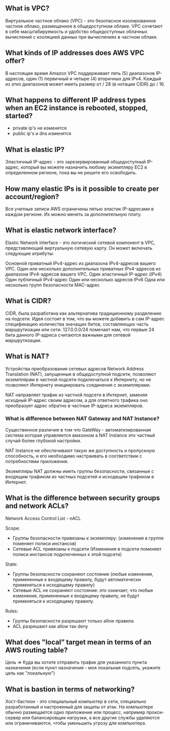 ## What is VPC?

Виртуальное частное облако (VPC) - 
это безопасное изолированное частное облако, размещенное в общедоступном облаке.
VPC сочетают в себе масштабируемость и удобство общедоступных облачных вычислений 
с изоляцией данных при вычислениях в частном облаке.

## What kinds of IP addresses does AWS VPC offer?

В настоящее время Amazon VPC поддерживает пять (5) диапазонов IP-адресов, один (1) первичный и четыре (4) 
вторичных для IPv4. 
Каждый из этих диапазонов может иметь размер от / 28 (в нотации CIDR) до / 16.

## What happens to different IP address types when an EC2 instance is rebooted, stopped, started?

- private ip's не изменятся
- public ip's и dns изменятся

## What is elastic IP?

Эластичный IP-адрес - это зарезервированный общедоступный IP-адрес, который вы можете назначить 
любому экземпляру EC2 в определенном регионе, пока вы не решите его освободить.

## How many elastic IPs is it possible to create per account/region?

Все учетные записи AWS ограничены пятью эластик IP-адресами в каждом регионе.
Их можно менять за дополнительную плату.

## What is elastic network interface?

Elastic Network Interface - это логический сетевой компонент в VPC, 
представляющий виртуальную сетевую карту. Он может включать следующие атрибуты:

Основной приватный IPv4-адрес из диапазона IPv4-адресов вашего VPC.
Один или несколько дополнительных приватных IPv4-адресов из диапазона IPv4-адресов вашего VPC.
Один эластичный IP-адрес (IPv4)
Один публичный IPv4-адрес
Один или несколько адресов IPv6
Одна или несколько групп безопасности
MAC-адрес

## What is CIDR?

CIDR, была разработана как альтернатива традиционному разделению на подсети. 
Идея состоит в том, что вы можете добавить в сам IP-адрес спецификацию количества значащих битов, 
составляющих часть маршрутизации или сети. 
127.0.0.0/24 помечает нам, что первые 24 бита данного IP-адреса считаются важными для сетевой маршрутизации.

##  What is NAT?

Устройства преобразования сетевых адресов Network Address Translation (NAT), 
запущенные в общедоступной подсети, позволяют экземплярам в частной подсети подключаться к Интернету, 
но не позволяют Интернету инициировать соединения с экземплярами.

NAT направляет трафик из частной подсети в Интернет, заменяя исходный IP-адрес своим адресом, 
а для ответного трафика оно преобразует адрес обратно в частные IP-адреса экземпляров.

### What is difference between NAT Gateway and NAT Instance?

Существенное различие в том что GateWay - автоматизированная система которая управляется амазоном
а NAT Instance это частный случай более глубокой настройки.

NAT Instance не обеспечивают такую же доступность и пропускную способность, 
и его необходимо настраивать в соответствии с потребностями приложения.

Экземпляры NAT должны иметь группы безопасности, 
связанные с входящим трафиком из частных подсетей и исходящим трафиком в Интернет.

## What is the difference between security groups and network ACLs?
Network Access Control List - nACL

Scope:
- Группы безопасности привязаны к экземпляру: (изменения в группе поменяет полиси инстансов)
- Сетевые ACL привязаны к подсети (Изменения в подсети поменяет полиси инстансов подключенных
 к этой подсети)
 
State:
- Группы безопасности сохраняют состояние (любые изменения, примененные к входящему правилу, 
будут автоматически применяться к исходящему правилу)
- Сетевые ACL не сохраняют состояние: это означает, что любые изменения, 
примененные к входящему правилу, не будут применяться к исходящему правилу.

Rules:
- Группы безопасности разрешают только allow правила
- ACL разрешают как allow так deny

## What does "local” target mean in terms of an AWS routing table?

Цель => Куда вы хотите отправить трафик для указанного пункта назначения 
(если пункт назначения - моя локальная подсеть, укажите цель как "локальную")

## What is bastion in terms of networking?

Хост-бастион - это специальный компьютер в сети, специально разработанный и настроенный для защиты от атак.
На компьютере обычно размещается одно приложение или процесс, 
например прокси-сервер или балансировщик нагрузки, а все другие службы удаляются или ограничиваются,
чтобы уменьшить угрозу для компьютера.


